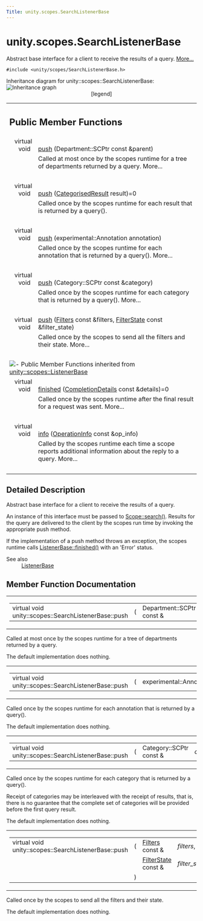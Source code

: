 ```yaml
---
Title: unity.scopes.SearchListenerBase
---
```


# unity.scopes.SearchListenerBase

<p>Abstract base interface for a client to receive the results of a query.  
<a href="#details">More...</a></p>
<p><code>#include &lt;unity/scopes/SearchListenerBase.h&gt;</code></p>
Inheritance diagram for unity::scopes::SearchListenerBase:
<img src="https://developer.ubuntu.com/static/devportal_uploaded/f325a470-95a8-42d3-bae7-12efebced2bf-../unity.scopes.SearchListenerBase/classunity_1_1scopes_1_1_search_listener_base__inherit__graph.png" border="0" usemap="#unity_1_1scopes_1_1_search_listener_base_inherit__map" alt="Inheritance graph"/>
<map name="unity_1_1scopes_1_1_search_listener_base_inherit__map" id="unity_1_1scopes_1_1_search_listener_base_inherit__map">
<area shape="rect" id="node3" href="https://developer.ubuntu.com../classunity_1_1scopes_1_1utility_1_1_buffered_result_forwarder.html" title="Base class for a client to receive and buffer the results of a query until another BufferedResultForw..." alt="" coords="33,155,219,196"/><area shape="rect" id="node2" href="https://developer.ubuntu.com../classunity_1_1scopes_1_1_listener_base.html" title="Abstract base class to be notified of request completion (such as a query or activation request)..." alt="" coords="28,5,224,32"/></map>
<center><span class="legend">[legend]</span></center>
<table class="memberdecls">
<tr class="heading"><td colspan="2"><h2 class="groupheader">
Public Member Functions</h2></td></tr>
<tr class="memitem:a93ba33c6e1a0064ac9756134ccb11705"><td class="memItemLeft" align="right" valign="top">virtual void&#160;</td><td class="memItemRight" valign="bottom"><a class="el" href="#a93ba33c6e1a0064ac9756134ccb11705">push</a> (Department::SCPtr const &amp;parent)</td></tr>
<tr class="memdesc:a93ba33c6e1a0064ac9756134ccb11705"><td class="mdescLeft">&#160;</td><td class="mdescRight">Called at most once by the scopes runtime for a tree of departments returned by a query.  More...<br /></td></tr>
<tr class="separator:a93ba33c6e1a0064ac9756134ccb11705"><td class="memSeparator" colspan="2">&#160;</td></tr>
<tr class="memitem:a3ebd3e8be67824c7a34068da6075bd99"><td class="memItemLeft" align="right" valign="top">
virtual void&#160;</td><td class="memItemRight" valign="bottom"><a class="el" href="#a3ebd3e8be67824c7a34068da6075bd99">push</a> (<a class="el" href="unity.scopes.CategorisedResult.md">CategorisedResult</a> result)=0</td></tr>
<tr class="memdesc:a3ebd3e8be67824c7a34068da6075bd99"><td class="mdescLeft">&#160;</td><td class="mdescRight">Called once by the scopes runtime for each result that is returned by a query(). <br /></td></tr>
<tr class="separator:a3ebd3e8be67824c7a34068da6075bd99"><td class="memSeparator" colspan="2">&#160;</td></tr>
<tr class="memitem:ab96864e4b3d6718e4b87b81aa14657e3"><td class="memItemLeft" align="right" valign="top">virtual void&#160;</td><td class="memItemRight" valign="bottom"><a class="el" href="#ab96864e4b3d6718e4b87b81aa14657e3">push</a> (experimental::Annotation annotation)</td></tr>
<tr class="memdesc:ab96864e4b3d6718e4b87b81aa14657e3"><td class="mdescLeft">&#160;</td><td class="mdescRight">Called once by the scopes runtime for each annotation that is returned by a query().  More...<br /></td></tr>
<tr class="separator:ab96864e4b3d6718e4b87b81aa14657e3"><td class="memSeparator" colspan="2">&#160;</td></tr>
<tr class="memitem:af246bd38c8ba9cec36dfae3d0607dbfc"><td class="memItemLeft" align="right" valign="top">virtual void&#160;</td><td class="memItemRight" valign="bottom"><a class="el" href="#af246bd38c8ba9cec36dfae3d0607dbfc">push</a> (Category::SCPtr const &amp;category)</td></tr>
<tr class="memdesc:af246bd38c8ba9cec36dfae3d0607dbfc"><td class="mdescLeft">&#160;</td><td class="mdescRight">Called once by the scopes runtime for each category that is returned by a query().  More...<br /></td></tr>
<tr class="separator:af246bd38c8ba9cec36dfae3d0607dbfc"><td class="memSeparator" colspan="2">&#160;</td></tr>
<tr class="memitem:ac7904ac1f83fe60cddc8f08c6e7d971b"><td class="memItemLeft" align="right" valign="top">virtual void&#160;</td><td class="memItemRight" valign="bottom"><a class="el" href="#ac7904ac1f83fe60cddc8f08c6e7d971b">push</a> (<a class="el" href="unity.scopes.md#adab58c13cf604e0e64bd6b1a745364d3">Filters</a> const &amp;filters, <a class="el" href="unity.scopes.FilterState.md">FilterState</a> const &amp;filter_state)</td></tr>
<tr class="memdesc:ac7904ac1f83fe60cddc8f08c6e7d971b"><td class="mdescLeft">&#160;</td><td class="mdescRight">Called once by the scopes to send all the filters and their state.  More...<br /></td></tr>
<tr class="separator:ac7904ac1f83fe60cddc8f08c6e7d971b"><td class="memSeparator" colspan="2">&#160;</td></tr>
<tr class="inherit_header pub_methods_classunity_1_1scopes_1_1_listener_base"><td colspan="2" onclick="javascript:toggleInherit('pub_methods_classunity_1_1scopes_1_1_listener_base')"><img src="https://developer.ubuntu.com/static/devportal_uploaded/fcbc844d-9418-4f6c-baee-4b9bd7c4bb44-../unity.scopes.SearchListenerBase/closed.png" alt="-"/>&#160;Public Member Functions inherited from <a class="el" href="unity.scopes.ListenerBase.md">unity::scopes::ListenerBase</a></td></tr>
<tr class="memitem:afb44937749b61c9e3ebfa20ec6e4634b inherit pub_methods_classunity_1_1scopes_1_1_listener_base"><td class="memItemLeft" align="right" valign="top">virtual void&#160;</td><td class="memItemRight" valign="bottom"><a class="el" href="unity.scopes.ListenerBase.md#afb44937749b61c9e3ebfa20ec6e4634b">finished</a> (<a class="el" href="unity.scopes.CompletionDetails.md">CompletionDetails</a> const &amp;details)=0</td></tr>
<tr class="memdesc:afb44937749b61c9e3ebfa20ec6e4634b inherit pub_methods_classunity_1_1scopes_1_1_listener_base"><td class="mdescLeft">&#160;</td><td class="mdescRight">Called once by the scopes runtime after the final result for a request was sent.  More...<br /></td></tr>
<tr class="separator:afb44937749b61c9e3ebfa20ec6e4634b inherit pub_methods_classunity_1_1scopes_1_1_listener_base"><td class="memSeparator" colspan="2">&#160;</td></tr>
<tr class="memitem:a3b38fa642754142f40968f3ff8d1bdc8 inherit pub_methods_classunity_1_1scopes_1_1_listener_base"><td class="memItemLeft" align="right" valign="top">virtual void&#160;</td><td class="memItemRight" valign="bottom"><a class="el" href="unity.scopes.ListenerBase.md#a3b38fa642754142f40968f3ff8d1bdc8">info</a> (<a class="el" href="unity.scopes.OperationInfo.md">OperationInfo</a> const &amp;op_info)</td></tr>
<tr class="memdesc:a3b38fa642754142f40968f3ff8d1bdc8 inherit pub_methods_classunity_1_1scopes_1_1_listener_base"><td class="mdescLeft">&#160;</td><td class="mdescRight">Called by the scopes runtime each time a scope reports additional information about the reply to a query.  More...<br /></td></tr>
<tr class="separator:a3b38fa642754142f40968f3ff8d1bdc8 inherit pub_methods_classunity_1_1scopes_1_1_listener_base"><td class="memSeparator" colspan="2">&#160;</td></tr>
</table>
<a name="details" id="details"></a><h2 class="groupheader">Detailed Description</h2>
<p>Abstract base interface for a client to receive the results of a query. </p>
<p>An instance of this interface must be passed to <a class="el" href="unity.scopes.Scope.md#a09976690ca801ecada50687df6046a29" title="Initiates a search query. ">Scope::search()</a>. Results for the query are delivered to the client by the scopes run time by invoking the appropriate push method.</p>
<p>If the implementation of a push method throws an exception, the scopes runtime calls <a class="el" href="unity.scopes.ListenerBase.md#afb44937749b61c9e3ebfa20ec6e4634b" title="Called once by the scopes runtime after the final result for a request was sent. ">ListenerBase::finished()</a> with an 'Error' status.</p>
<dl class="section see"><dt>See also</dt><dd><a class="el" href="unity.scopes.ListenerBase.md" title="Abstract base class to be notified of request completion (such as a query or activation request)...">ListenerBase</a> </dd></dl>
<h2 class="groupheader">Member Function Documentation</h2>
<table class="mlabels">
<tr>
<td class="mlabels-left">
<table class="memname">
<tr>
<td class="memname">virtual void unity::scopes::SearchListenerBase::push </td>
<td>(</td>
<td class="paramtype">Department::SCPtr const &amp;&#160;</td>
<td class="paramname"><em>parent</em></td><td>)</td>
<td></td>
</tr>
</table>
</td>
<td class="mlabels-right">
<span class="mlabels"><span class="mlabel">virtual</span></span>  </td>
</tr>
</table>
<p>Called at most once by the scopes runtime for a tree of departments returned by a query. </p>
<p>The default implementation does nothing. </p>
<table class="mlabels">
<tr>
<td class="mlabels-left">
<table class="memname">
<tr>
<td class="memname">virtual void unity::scopes::SearchListenerBase::push </td>
<td>(</td>
<td class="paramtype">experimental::Annotation&#160;</td>
<td class="paramname"><em>annotation</em></td><td>)</td>
<td></td>
</tr>
</table>
</td>
<td class="mlabels-right">
<span class="mlabels"><span class="mlabel">virtual</span></span>  </td>
</tr>
</table>
<p>Called once by the scopes runtime for each annotation that is returned by a query(). </p>
<p>The default implementation does nothing. </p>
<table class="mlabels">
<tr>
<td class="mlabels-left">
<table class="memname">
<tr>
<td class="memname">virtual void unity::scopes::SearchListenerBase::push </td>
<td>(</td>
<td class="paramtype">Category::SCPtr const &amp;&#160;</td>
<td class="paramname"><em>category</em></td><td>)</td>
<td></td>
</tr>
</table>
</td>
<td class="mlabels-right">
<span class="mlabels"><span class="mlabel">virtual</span></span>  </td>
</tr>
</table>
<p>Called once by the scopes runtime for each category that is returned by a query(). </p>
<p>Receipt of categories may be interleaved with the receipt of results, that is, there is no guarantee that the complete set of categories will be provided before the first query result.</p>
<p>The default implementation does nothing. </p>
<table class="mlabels">
<tr>
<td class="mlabels-left">
<table class="memname">
<tr>
<td class="memname">virtual void unity::scopes::SearchListenerBase::push </td>
<td>(</td>
<td class="paramtype"><a class="el" href="unity.scopes.md#adab58c13cf604e0e64bd6b1a745364d3">Filters</a> const &amp;&#160;</td>
<td class="paramname"><em>filters</em>, </td>
</tr>
<tr>
<td class="paramkey"></td>
<td></td>
<td class="paramtype"><a class="el" href="unity.scopes.FilterState.md">FilterState</a> const &amp;&#160;</td>
<td class="paramname"><em>filter_state</em>&#160;</td>
</tr>
<tr>
<td></td>
<td>)</td>
<td></td><td></td>
</tr>
</table>
</td>
<td class="mlabels-right">
<span class="mlabels"><span class="mlabel">virtual</span></span>  </td>
</tr>
</table>
<p>Called once by the scopes to send all the filters and their state. </p>
<p>The default implementation does nothing. </p>
